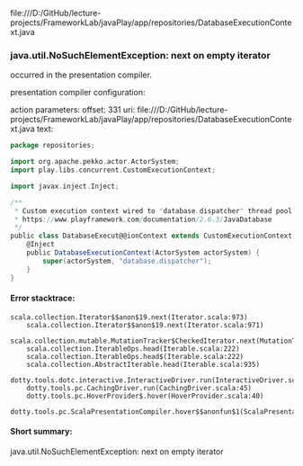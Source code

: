 file:///D:/GitHub/lecture-projects/FrameworkLab/javaPlay/app/repositories/DatabaseExecutionContext.java
### java.util.NoSuchElementException: next on empty iterator

occurred in the presentation compiler.

presentation compiler configuration:


action parameters:
offset: 331
uri: file:///D:/GitHub/lecture-projects/FrameworkLab/javaPlay/app/repositories/DatabaseExecutionContext.java
text:
```scala
package repositories;

import org.apache.pekko.actor.ActorSystem;
import play.libs.concurrent.CustomExecutionContext;

import javax.inject.Inject;

/**
 * Custom execution context wired to "database.dispatcher" thread pool
 * https://www.playframework.com/documentation/2.6.3/JavaDatabase
 */
public class DatabaseExecut@@ionContext extends CustomExecutionContext {
    @Inject
    public DatabaseExecutionContext(ActorSystem actorSystem) {
        super(actorSystem, "database.dispatcher");
    }
}
```



#### Error stacktrace:

```
scala.collection.Iterator$$anon$19.next(Iterator.scala:973)
	scala.collection.Iterator$$anon$19.next(Iterator.scala:971)
	scala.collection.mutable.MutationTracker$CheckedIterator.next(MutationTracker.scala:76)
	scala.collection.IterableOps.head(Iterable.scala:222)
	scala.collection.IterableOps.head$(Iterable.scala:222)
	scala.collection.AbstractIterable.head(Iterable.scala:935)
	dotty.tools.dotc.interactive.InteractiveDriver.run(InteractiveDriver.scala:164)
	dotty.tools.pc.CachingDriver.run(CachingDriver.scala:45)
	dotty.tools.pc.HoverProvider$.hover(HoverProvider.scala:40)
	dotty.tools.pc.ScalaPresentationCompiler.hover$$anonfun$1(ScalaPresentationCompiler.scala:389)
```
#### Short summary: 

java.util.NoSuchElementException: next on empty iterator